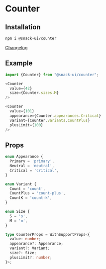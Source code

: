 # Counter

## Installation
`npm i @snack-ui/counter`

[Changelog](./CHANGELOG.md)

## Example

```typescript jsx
import {Counter} from "@snack-ui/counter";

<Counter
  value={42}
  size={Counter.sizes.M}
/>

<Counter 
  value={101}
  appearance={Counter.appearances.Critical}
  variant={Counter.variants.CountPlus}
  plusLimit={100}
/>
```

## Props

```typescript jsx
enum Appearance {
  Primary = 'primary',
  Neutral = 'neutral',
  Critical = 'critical',
}

enum Variant {
  Count = 'count',
  CountPlus = 'count-plus',
  CountK = 'count-k',
}

enum Size {
  S = 's',
  M = 'm',
}

type CounterProps = WithSupportProps<{
  value: number;
  appearance?: Appearance;
  variant?: Variant;
  size?: Size;
  plusLimit?: number;
}>;
```
